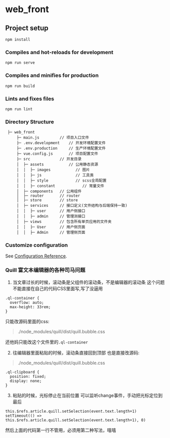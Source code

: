 # web_front

## Project setup
```
npm install
```

### Compiles and hot-reloads for development
```
npm run serve
```

### Compiles and minifies for production
```
npm run build
```

### Lints and fixes files
```
npm run lint
```

### Directory Structure
```
 ├─ web_front
     ├─ main.js         // 项目入口文件
     ├─ .env.development    // 开发环境配置文件
     ├─ .env.production     // 生产环境配置文件
     ├─ vue.config.js       // 项目配置文件
     ├─ src             // 开发目录
     │  ├─ assets           // 公用静态资源
     │  │  ├─ images           // 图片
     │  │  ├─ js               // 工具类
     │  │  ├─ style            // scss全局配置
     │  │  ├─ constant            // 常量文件    
     │  ├─ components	// 公用组件
     │  ├─ router	    // router
     │  ├─ store	    // store
     │  ├─ services	    // 接口定义(文件结构与后端保持一致)
     │  │  ├─ user      // 用户侧接口
     │  │  ├─ admin     // 管理测接口
     │  ├─ views        // 包含所有单页应用的文件夹
     │  │  ├─ User      // 用户侧页面
     │  │  ├─ Admin     // 管理侧页面    
```
### Customize configuration
See [Configuration Reference](https://cli.vuejs.org/config/).

### Quill 富文本编辑器的各种司马问题
1. 当文章过长的时候，滚动条是父组件的滚动条，不是编辑器的滚动条
这个问题不能直接在自己的代码CSS里面写,写了没逼用
```
.ql-container {
  overflow: auto;
  max-height: 33rem;
}
```
只能改源码里面的css:

> ./node_modules/quill/dist/quill.bubble.css

还他妈只能改这个文件里的```.ql-container```

2. 往编辑器里面粘贴的时候，滚动条直接回到顶部
也是直接改源码:

> ./node_modules/quill/dist/quill.bubble.css

```
.ql-clipboard {
  position: fixed;
  display: none;
}
```

3. 粘贴的时候，光标停止在当前位置
可以监听change事件，手动把光标定位到最后

```
this.$refs.article.quill.setSelection(event.text.length+1)
setTimeout(() => this.$refs.article.quill.setSelection(event.text.length+1), 0)
```
然后上面的代码第一行不管用，必须用第二种写法，嘻嘻
